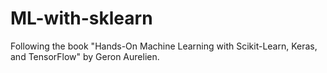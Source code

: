 # ML-with-sklearn
Following the book "Hands-On Machine Learning with Scikit-Learn, Keras, and TensorFlow" by Geron Aurelien.
